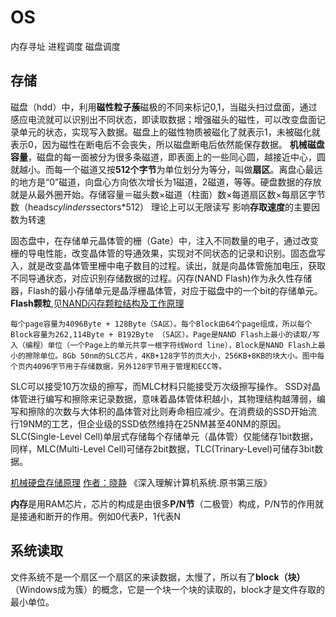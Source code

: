 
# OS
内存寻址 进程调度 磁盘调度
## 存储

磁盘（hdd）中，利用**磁性粒子蔟**磁极的不同来标记0,1，当磁头扫过盘面，通过感应电流就可以识别出不同状态，即读取数据；增强磁头的磁性，可以改变盘面记录单元的状态，实现写入数据。磁盘上的磁性物质被磁化了就表示1，未被磁化就表示0，因为磁性在断电后不会丧失，所以磁盘断电后依然能保存数据。
**机械磁盘容量**，磁盘的每一面被分为很多条磁道，即表面上的一些同心圆，越接近中心，圆就越小。而每一个磁道又按**512个字节**为单位划分为等分，叫做**扇区**。离盘心最远的地方是“0”磁道，向盘心方向依次增长为1磁道，2磁道，等等。硬盘数据的存放就是从最外圈开始。存储容量＝磁头数×磁道（柱面）数×每道扇区数×每扇区字节数（heads*cylinders*sectors*512）
理论上可以无限读写
影响**存取速度**的主要因数为转速


固态盘中，在存储单元晶体管的栅（Gate）中，注入不同数量的电子，通过改变栅的导电性能，改变晶体管的导通效果，实现对不同状态的记录和识别。固态盘写入，就是改变晶体管里栅中电子数目的过程。读出，就是向晶体管施加电压，获取不同导通状态，对应识别存储数据的过程。闪存(NAND Flash)作为永久性存储器，Flash的最小存储单元是晶浮栅晶体管，对应于磁盘中的一个bit的存储单元。**Flash颗粒**,见[NAND闪存颗粒结构及工作原理](https://www.bbsmax.com/A/gAJGb4y1zZ/)
```
每个page容量为4096Byte + 128Byte（SA区）。每个Block由64个page组成，所以每个Block容量为262,114Byte + 8192Byte （SA区）。Page是NAND Flash上最小的读取/写入（编程）单位（一个Page上的单元共享一根字符线Word line），Block是NAND Flash上最小的擦除单位。8Gb 50nm的SLC芯片，4KB+128字节的页大小，256KB+8KB的块大小。图中每个页内4096字节用于存储数据，另外128字节用于管理和ECC等。
```
SLC可以接受10万次级的擦写，而MLC材料只能接受万次级擦写操作。
SSD对晶体管进行编写和擦除来记录数据，意味着晶体管体积越小，其物理结构越薄弱，编写和擦除的次数与大体积的晶体管对比则寿命相应减少。在消费级的SSD开始流行19NM的工艺，但企业级的SSD依然维持在25NM甚至40NM的原因。SLC(Single-Level Cell)单层式存储每个存储单元（晶体管）仅能储存1bit数据，同样，MLC(Multi-Level Cell)可储存2bit数据，TLC(Trinary-Level)可储存3bit数据。



[机械硬盘存储原理](https://www.cnblogs.com/yogurtwu/p/9396287.html)
[作者：晓静](https://www.zhihu.com/question/19586041/answer/12370929) 
《深入理解计算机系统.原书第三版》

**内存**是用RAM芯片，芯片的构成是由很多**P/N节**（二极管）构成，P/N节的作用就是接通和断开的作用。例如0代表P，1代表N


## 系统读取
文件系统不是一个扇区一个扇区的来读数据，太慢了，所以有了**block（块）**（Windows成为簇）的概念，它是一个块一个块的读取的，block才是文件存取的最小单位。